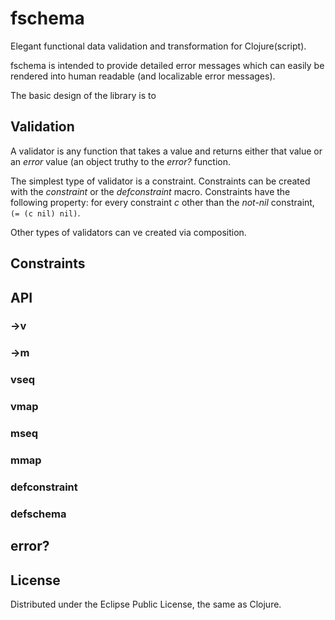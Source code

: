 # fschema

Elegant functional data validation and transformation for Clojure(script).

fschema is intended to provide detailed error messages which can
easily be rendered into human readable (and localizable error messages).

The basic design of the library is to 

## Validation

A validator is any function that takes a value and returns either that
value or an *error* value (an object truthy to the *error?* function.

The simplest type of validator is a constraint. Constraints can be
created with the *constraint* or the *defconstraint* macro.
Constraints have the following property: for every constraint *c*
other than the *not-nil* constraint, `(= (c nil) nil)`. 

Other types of validators can ve created via composition.


## Constraints



## API

### ->v

### ->m

### vseq

### vmap

### mseq

### mmap

### defconstraint

### defschema

## error?

## License

Distributed under the Eclipse Public License, the same as Clojure.
